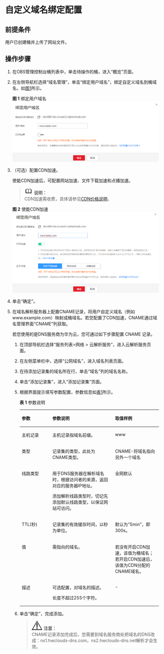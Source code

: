 # 自定义域名绑定配置<a name="obs_03_0032"></a>

## 前提条件<a name="section16552733193411"></a>

用户已创建桶并上传了网站文件。

## 操作步骤<a name="section541719774011"></a>

1.  在OBS管理控制台桶列表中，单击待操作的桶，进入“概览”页面。
2.  在左侧导航栏选择“域名管理”，单击“绑定用户域名”，绑定自定义域名到桶域名，如[图1](#fig53010339108)所示。

    **图 1**  绑定用户域名<a name="fig53010339108"></a>  
    ![](figures/绑定用户域名.png "绑定用户域名")

3.  （可选）配置CDN加速。

    使能CDN加速后，可配置网站加速、文件下载加速和点播加速。

    >![](public_sys-resources/icon-note.gif) **说明：**   
    >CDN加速需收费，具体请参见[CDN价格说明](https://support.huaweicloud.com/pro_price/index.html#cdn_detail)。  

    **图 2**  使能CDN加速<a name="fig2082812010503"></a>  
    ![](figures/使能CDN加速.png "使能CDN加速")

4.  单击“确定”。
5.  在域名解析服务器上配置CNAME记录，将用户自定义域名（例如www.example.com）映射成桶域名。若您配置了CDN加速，CNAME通过域名管理界面“CNAME”列获取。

    若您使用的是DNS服务商为华为云，您可通过如下步骤配置 CNAME 记录。

    1.  在顶部导航栏选择“服务列表\>网络 \> 云解析服务”，进入云解析服务页面。
    2.  在左侧菜单栏中，选择“公网域名”，进入域名列表页面。
    3.  在待添加记录集的域名所在行，单击“域名”列的域名名称。
    4.  单击“添加记录集”，进入“添加记录集”页面。
    5.  根据界面提示填写参数配置，参数信息如[表1](#table18826111120149)所示。

        **表 1**  参数说明

        <a name="table18826111120149"></a>
        <table><thead align="left"><tr id="row17826121181414"><th class="cellrowborder" valign="top" width="22%" id="mcps1.2.4.1.1"><p id="p13826191112144"><a name="p13826191112144"></a><a name="p13826191112144"></a>参数</p>
        </th>
        <th class="cellrowborder" valign="top" width="45%" id="mcps1.2.4.1.2"><p id="p9826911171417"><a name="p9826911171417"></a><a name="p9826911171417"></a>参数说明</p>
        </th>
        <th class="cellrowborder" valign="top" width="33%" id="mcps1.2.4.1.3"><p id="p1682651115148"><a name="p1682651115148"></a><a name="p1682651115148"></a>取值样例</p>
        </th>
        </tr>
        </thead>
        <tbody><tr id="row1482616114141"><td class="cellrowborder" valign="top" width="22%" headers="mcps1.2.4.1.1 "><p id="p2049713718147"><a name="p2049713718147"></a><a name="p2049713718147"></a>主机记录</p>
        </td>
        <td class="cellrowborder" valign="top" width="45%" headers="mcps1.2.4.1.2 "><p id="p13497737141414"><a name="p13497737141414"></a><a name="p13497737141414"></a>主机记录指域名前缀。</p>
        </td>
        <td class="cellrowborder" valign="top" width="33%" headers="mcps1.2.4.1.3 "><p id="p17497183716145"><a name="p17497183716145"></a><a name="p17497183716145"></a>www</p>
        </td>
        </tr>
        <tr id="row782611119144"><td class="cellrowborder" valign="top" width="22%" headers="mcps1.2.4.1.1 "><p id="p204971037131414"><a name="p204971037131414"></a><a name="p204971037131414"></a>类型</p>
        </td>
        <td class="cellrowborder" valign="top" width="45%" headers="mcps1.2.4.1.2 "><p id="p11497437181411"><a name="p11497437181411"></a><a name="p11497437181411"></a>记录集的类型，此处为CNAME类型。</p>
        </td>
        <td class="cellrowborder" valign="top" width="33%" headers="mcps1.2.4.1.3 "><p id="p24975374144"><a name="p24975374144"></a><a name="p24975374144"></a>CNAME-将域名指向另外一个域名</p>
        </td>
        </tr>
        <tr id="row482661141419"><td class="cellrowborder" valign="top" width="22%" headers="mcps1.2.4.1.1 "><p id="p174974374146"><a name="p174974374146"></a><a name="p174974374146"></a>线路类型</p>
        </td>
        <td class="cellrowborder" valign="top" width="45%" headers="mcps1.2.4.1.2 "><p id="p749743771417"><a name="p749743771417"></a><a name="p749743771417"></a>用于DNS服务器在解析域名时，根据访问者的来源，返回对应的服务器IP地址。</p>
        <p id="p94971037171418"><a name="p94971037171418"></a><a name="p94971037171418"></a>添加解析线路类型时，切记先添加默认线路类型，以保证网站可访问。</p>
        </td>
        <td class="cellrowborder" valign="top" width="33%" headers="mcps1.2.4.1.3 "><p id="p4497937181412"><a name="p4497937181412"></a><a name="p4497937181412"></a>全网默认</p>
        </td>
        </tr>
        <tr id="row8826181119146"><td class="cellrowborder" valign="top" width="22%" headers="mcps1.2.4.1.1 "><p id="p15497113717145"><a name="p15497113717145"></a><a name="p15497113717145"></a>TTL(秒)</p>
        </td>
        <td class="cellrowborder" valign="top" width="45%" headers="mcps1.2.4.1.2 "><p id="p1349713714147"><a name="p1349713714147"></a><a name="p1349713714147"></a>记录集的有效缓存时间，以秒为单位。</p>
        </td>
        <td class="cellrowborder" valign="top" width="33%" headers="mcps1.2.4.1.3 "><p id="p749718376142"><a name="p749718376142"></a><a name="p749718376142"></a>默认为“5min”，即300s。</p>
        </td>
        </tr>
        <tr id="row1882621121414"><td class="cellrowborder" valign="top" width="22%" headers="mcps1.2.4.1.1 "><p id="p1549773711419"><a name="p1549773711419"></a><a name="p1549773711419"></a>值</p>
        </td>
        <td class="cellrowborder" valign="top" width="45%" headers="mcps1.2.4.1.2 "><p id="p16639155285514"><a name="p16639155285514"></a><a name="p16639155285514"></a>需指向的域名。</p>
        </td>
        <td class="cellrowborder" valign="top" width="33%" headers="mcps1.2.4.1.3 "><p id="p1049743714143"><a name="p1049743714143"></a><a name="p1049743714143"></a>若没有开启CDN加速，该值为桶域名；若开启CDN加速后，该值为CDN分配的CNAME域名。</p>
        </td>
        </tr>
        <tr id="row15826911141412"><td class="cellrowborder" valign="top" width="22%" headers="mcps1.2.4.1.1 "><p id="p84971237141410"><a name="p84971237141410"></a><a name="p84971237141410"></a>描述</p>
        </td>
        <td class="cellrowborder" valign="top" width="45%" headers="mcps1.2.4.1.2 "><p id="p1149733751415"><a name="p1149733751415"></a><a name="p1149733751415"></a>可选配置，对域名的描述。</p>
        <p id="p249783714141"><a name="p249783714141"></a><a name="p249783714141"></a>长度不超过255个字符。</p>
        </td>
        <td class="cellrowborder" valign="top" width="33%" headers="mcps1.2.4.1.3 "><p id="p14497183771415"><a name="p14497183771415"></a><a name="p14497183771415"></a>-</p>
        </td>
        </tr>
        </tbody>
        </table>

    6.  单击“确定”，完成添加。

        >![](public_sys-resources/icon-notice.gif) **注意：**   
        >CNAME记录添加完成后，您需要到域名服务商处把域名的DNS改成：ns1.hwclouds-dns.com，ns2.hwclouds-dns.net解析才会生效。  



